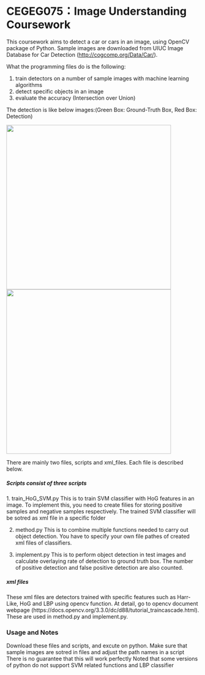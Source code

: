 # CEGEG075：Image Understanding Coursework
This coursework aims to detect a car or cars in an image, using OpenCV package of Python. Sample images are downloaded from UIUC Image Database for Car Detection (http://cogcomp.org/Data/Car/).

What the programming files do is the following:
  1. train detectors on a number of sample images with machine learning algorithms
  2. detect specific objects in an image
  3. evaluate the accuracy (Intersection over Union)
  
The detection is like below images:(Green Box: Ground-Truth Box, Red Box: Detection)

<img src="https://user-images.githubusercontent.com/39371515/40451676-4a7c957e-5ed7-11e8-8161-39db4e15a5ae.png" width="430"><img src="https://user-images.githubusercontent.com/39371515/40451685-51146f2e-5ed7-11e8-80b4-91dac32a32e5.png" width="430">


There are mainly two files, scripts and xml_files. Each file is described below.
<h5> Scripts consist of three scripts </h5>
1. train_HoG_SVM.py
This is to train SVM classifier with HoG features in an image. To implement this, you need to create filies for storing positive samples and negative samples respectively. The trained SVM classifier will be sotred as xml file in a specific folder

2. method.py
This is to combine multiple functions needed to carry out object detection. You have to specify your own file pathes of created xml files of classifiers.

3. implement.py
This is to perform object detection in test images and calculate overlaying rate of detection to ground truth box. The number of positive detection and false positive detection are also counted. 

<h5> xml files </h5>
These xml files are detectors trained with specific features such as Harr-Like, HoG and LBP using opencv function. At detail, go to opencv document webpage (https://docs.opencv.org/3.3.0/dc/d88/tutorial_traincascade.html). These are used in method.py and implement.py.

<h3> Usage and Notes </h3>
Download these files and scripts, and excute on python. 
Make sure that sample images are sotred in files and adjust the path names in a script
There is no guarantee that this will work perfectly
Noted that some versions of python do not support SVM related functions and LBP classifier
